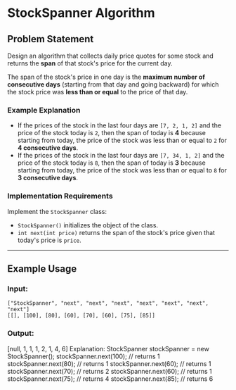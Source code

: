 # StockSpanner Algorithm

## Problem Statement

Design an algorithm that collects daily price quotes for some stock and returns the **span** of that stock's price for the current day.

The span of the stock's price in one day is the **maximum number of consecutive days** (starting from that day and going backward) for which the stock price was **less than or equal** to the price of that day.

### Example Explanation

- If the prices of the stock in the last four days are `[7, 2, 1, 2]` and the price of the stock today is `2`, then the span of today is **4** because starting from today, the price of the stock was less than or equal to `2` for **4 consecutive days**.
- If the prices of the stock in the last four days are `[7, 34, 1, 2]` and the price of the stock today is `8`, then the span of today is **3** because starting from today, the price of the stock was less than or equal to `8` for **3 consecutive days**.

### Implementation Requirements

Implement the `StockSpanner` class:

- `StockSpanner()` initializes the object of the class.
- `int next(int price)` returns the span of the stock's price given that today's price is `price`.

---

## Example Usage

### Input:

```plaintext
["StockSpanner", "next", "next", "next", "next", "next", "next", "next"]
[[], [100], [80], [60], [70], [60], [75], [85]]
```

### Output:
[null, 1, 1, 1, 2, 1, 4, 6]
Explanation:
StockSpanner stockSpanner = new StockSpanner();
stockSpanner.next(100); // returns 1
stockSpanner.next(80);  // returns 1
stockSpanner.next(60);  // returns 1
stockSpanner.next(70);  // returns 2
stockSpanner.next(60);  // returns 1
stockSpanner.next(75);  // returns 4
stockSpanner.next(85);  // returns 6
```
